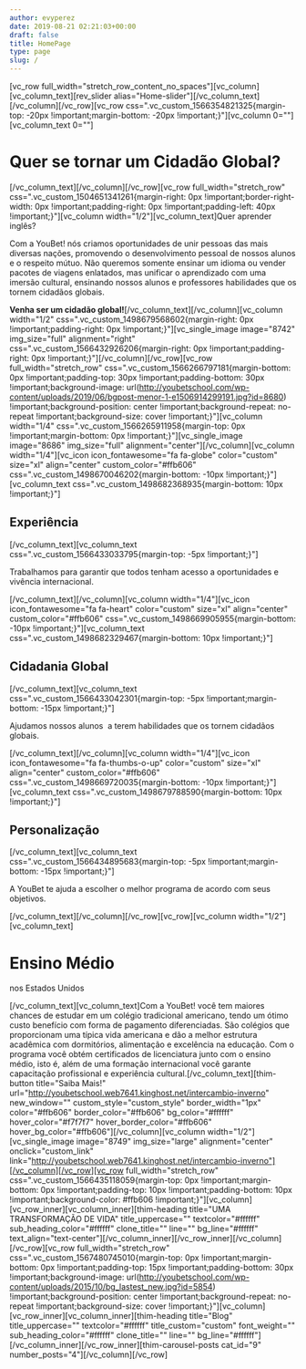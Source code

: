 ```yaml
---
author: evyperez
date: 2019-08-21 02:21:03+00:00
draft: false
title: HomePage
type: page
slug: /
---
```


[vc_row full_width="stretch_row_content_no_spaces"][vc_column][vc_column_text][rev_slider alias="Home-slider"][/vc_column_text][/vc_column][/vc_row][vc_row css=".vc_custom_1566354821325{margin-top: -20px !important;margin-bottom: -20px !important;}"][vc_column 0=""][vc_column_text 0=""]




# Quer se tornar um Cidadão Global?




[/vc_column_text][/vc_column][/vc_row][vc_row full_width="stretch_row" css=".vc_custom_1504651341261{margin-right: 0px !important;border-right-width: 0px !important;padding-right: 0px !important;padding-left: 40px !important;}"][vc_column width="1/2"][vc_column_text]Quer aprender inglês?

Com a YouBet! nós criamos oportunidades de unir pessoas das mais diversas nações, promovendo o desenvolvimento pessoal de nossos alunos e o respeito mútuo. Não queremos somente ensinar um idioma ou vender pacotes de viagens enlatados, mas unificar o aprendizado com uma imersão cultural, ensinando nossos alunos e professores habilidades que os tornem cidadãos globais.

**Venha ser um cidadão global!**[/vc_column_text][/vc_column][vc_column width="1/2" css=".vc_custom_1498679568602{margin-right: 0px !important;padding-right: 0px !important;}"][vc_single_image image="8742" img_size="full" alignment="right" css=".vc_custom_1566432926206{margin-right: 0px !important;padding-right: 0px !important;}"][/vc_column][/vc_row][vc_row full_width="stretch_row" css=".vc_custom_1566266797181{margin-bottom: 0px !important;padding-top: 30px !important;padding-bottom: 30px !important;background-image: url(http://youbetschool.com/wp-content/uploads/2019/06/bgpost-menor-1-e1506914299191.jpg?id=8680) !important;background-position: center !important;background-repeat: no-repeat !important;background-size: cover !important;}"][vc_column width="1/4" css=".vc_custom_1566265911958{margin-top: 0px !important;margin-bottom: 0px !important;}"][vc_single_image image="8686" img_size="full" alignment="center"][/vc_column][vc_column width="1/4"][vc_icon icon_fontawesome="fa fa-globe" color="custom" size="xl" align="center" custom_color="#ffb606" css=".vc_custom_1498670046202{margin-bottom: -10px !important;}"][vc_column_text css=".vc_custom_1498682368935{margin-bottom: 10px !important;}"]




## Experiência




[/vc_column_text][vc_column_text css=".vc_custom_1566433033795{margin-top: -5px !important;}"]




Trabalhamos para garantir que todos tenham acesso a oportunidades e vivência internacional.




[/vc_column_text][/vc_column][vc_column width="1/4"][vc_icon icon_fontawesome="fa fa-heart" color="custom" size="xl" align="center" custom_color="#ffb606" css=".vc_custom_1498669905955{margin-bottom: -10px !important;}"][vc_column_text css=".vc_custom_1498682329467{margin-bottom: 10px !important;}"]




## Cidadania Global




[/vc_column_text][vc_column_text css=".vc_custom_1566433042301{margin-top: -5px !important;margin-bottom: -15px !important;}"]




Ajudamos nossos alunos  a terem habilidades que os tornem cidadãos globais.




[/vc_column_text][/vc_column][vc_column width="1/4"][vc_icon icon_fontawesome="fa fa-thumbs-o-up" color="custom" size="xl" align="center" custom_color="#ffb606" css=".vc_custom_1498669720035{margin-bottom: -10px !important;}"][vc_column_text css=".vc_custom_1498679788590{margin-bottom: 10px !important;}"]




## Personalização




[/vc_column_text][vc_column_text css=".vc_custom_1566434895683{margin-top: -5px !important;margin-bottom: -15px !important;}"]




A YouBet te ajuda a escolher o melhor programa de acordo com seus objetivos.




[/vc_column_text][/vc_column][/vc_row][vc_row][vc_column width="1/2"][vc_column_text]




# Ensino Médio

nos Estados Unidos




[/vc_column_text][vc_column_text]Com a YouBet! você tem maiores chances de estudar em um colégio tradicional americano, tendo um ótimo custo benefício com forma de pagamento diferenciadas. São colégios que proporcionam uma típica vida americana e dão a melhor estrutura acadêmica com dormitórios, alimentação e excelência na educação. Com o programa você obtém certificados de licenciatura junto com o ensino médio, isto é, além de uma formação internacional você garante capacitação profissional e experiência cultural.[/vc_column_text][thim-button title="Saiba Mais!" url="http://youbetschool.web7641.kinghost.net/intercambio-inverno" new_window="" custom_style="custom_style" border_width="1px" color="#ffb606" border_color="#ffb606" bg_color="#ffffff" hover_color="#f7f7f7" hover_border_color="#ffb606" hover_bg_color="#ffb606"][/vc_column][vc_column width="1/2"][vc_single_image image="8749" img_size="large" alignment="center" onclick="custom_link" link="http://youbetschool.web7641.kinghost.net/intercambio-inverno"][/vc_column][/vc_row][vc_row full_width="stretch_row" css=".vc_custom_1566435118059{margin-top: 0px !important;margin-bottom: 0px !important;padding-top: 10px !important;padding-bottom: 10px !important;background-color: #ffb606 !important;}"][vc_column][vc_row_inner][vc_column_inner][thim-heading title="UMA TRANSFORMAÇÃO DE VIDA" title_uppercase="" textcolor="#ffffff" sub_heading_color="#ffffff" clone_title="" line="" bg_line="#ffffff" text_align="text-center"][/vc_column_inner][/vc_row_inner][/vc_column][/vc_row][vc_row full_width="stretch_row" css=".vc_custom_1567480745010{margin-top: 0px !important;margin-bottom: 0px !important;padding-top: 15px !important;padding-bottom: 30px !important;background-image: url(http://youbetschool.com/wp-content/uploads/2015/10/bg_lastest_new.jpg?id=5854) !important;background-position: center !important;background-repeat: no-repeat !important;background-size: cover !important;}"][vc_column][vc_row_inner][vc_column_inner][thim-heading title="Blog" title_uppercase="" textcolor="#ffffff" title_custom="custom" font_weight="" sub_heading_color="#ffffff" clone_title="" line="" bg_line="#ffffff"][/vc_column_inner][/vc_row_inner][thim-carousel-posts cat_id="9" number_posts="4"][/vc_column][/vc_row]



